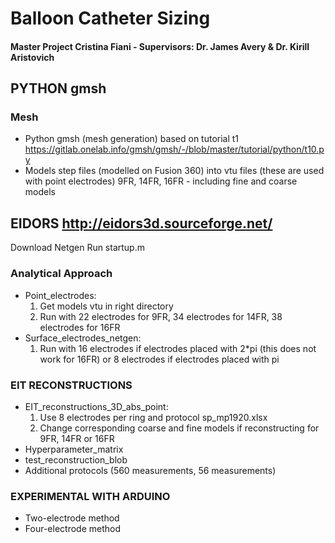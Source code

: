 # Balloon Catheter Sizing #
#### Master Project Cristina Fiani - Supervisors: Dr. James Avery & Dr. Kirill Aristovich ####


## PYTHON gmsh ##
### Mesh ###
- Python gmsh (mesh generation) based on tutorial t1 https://gitlab.onelab.info/gmsh/gmsh/-/blob/master/tutorial/python/t10.py 
- Models step files (modelled on Fusion 360) into vtu files (these are used with point electrodes) 9FR, 14FR, 16FR - including fine and coarse models


## EIDORS http://eidors3d.sourceforge.net/ ##
Download Netgen
Run startup.m

### Analytical Approach ###
- Point_electrodes:
  1. Get models vtu in right directory
  2. Run with 22 electrodes for 9FR, 34 electrodes for 14FR, 38 electrodes for 16FR
- Surface_electrodes_netgen:
  1. Run with 16 electrodes if electrodes placed with 2*pi (this does not work for 16FR) or 8 electrodes if electrodes placed with pi


### EIT RECONSTRUCTIONS ###
- EIT_reconstructions_3D_abs_point:
  1. Use 8 electrodes per ring and protocol sp_mp1920.xlsx
  2. Change corresponding coarse and fine models if reconstructing for 9FR, 14FR or 16FR
- Hyperparameter_matrix 
- test_reconstruction_blob
- Additional protocols (560 measurements, 56 measurements)


### EXPERIMENTAL WITH ARDUINO ###
- Two-electrode method
- Four-electrode method
